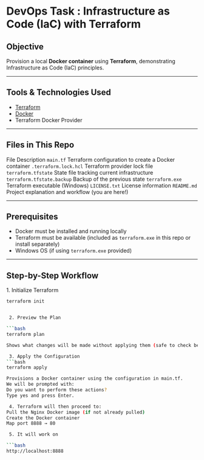 #  DevOps Task : Infrastructure as Code (IaC) with Terraform

##  Objective
Provision a local **Docker container** using **Terraform**, demonstrating Infrastructure as Code (IaC) principles.

---

##  Tools & Technologies Used

- [Terraform](https://www.terraform.io/)
- [Docker](https://www.docker.com/)
- Terraform Docker Provider

---

##  Files in This Repo
 
 File                                      Description 
 `main.tf`                                 Terraform configuration to create a Docker container 
 `.terraform.lock.hcl`                     Terraform provider lock file 
 `terraform.tfstate`                       State file tracking current infrastructure 
 `terraform.tfstate.backup`                Backup of the previous state 
 `terraform.exe`                           Terraform executable (Windows) 
 `LICENSE.txt`  License information 
 `README.md`  Project explanation and workflow (you are here!) 

---

##  Prerequisites

- Docker must be installed and running locally
- Terraform must be available (included as `terraform.exe` in this repo or install separately)
- Windows OS (if using `terraform.exe` provided)

---

##  Step-by-Step Workflow

 1️. Initialize Terraform 

```bash
terraform init


 2. Preview the Plan

```bash
terraform plan

Shows what changes will be made without applying them (safe to check before applying).

 3. Apply the Configuration
```bash
terraform apply

Provisions a Docker container using the configuration in main.tf.
We will be prompted with:
Do you want to perform these actions?
Type yes and press Enter.

 4. Terraform will then proceed to:
Pull the Nginx Docker image (if not already pulled)
Create the Docker container
Map port 8888 → 80

 5. It will work on

```bash
http://localhost:8888


